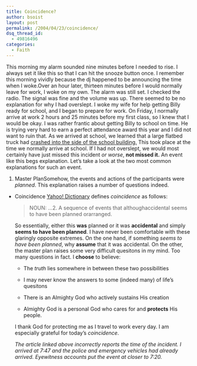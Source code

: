 ```yaml
---
title: Coincidence?
author: bsoist
layout: post
permalink: /2004/04/23/coincidence/
dsq_thread_id:
  - 49816496
categories:
  - Faith
---
```

This morning my alarm sounded nine minutes before I needed to rise. I always set it like this so that I can hit the snooze button once. I remember this morning vividly because the dj happened to be announcing the time when I woke.Over an hour later, thirteen minutes before I would normally leave for work, I woke on my own. The alarm was still set. I checked the radio. The signal was fine and the volume was up. There seemed to be no explanation for why I had overslept. I woke my wife for help getting Billy ready for school, and I began to prepare for work. On Friday, I normally arrive at work 2 hours and 25 minutes before my first class, so I knew that I would be okay. I was rather frantic about getting Billy to school on time. He is trying very hard to earn a perfect attendance award this year and I did not want to ruin that. As we arrived at school, we learned that a large flatbed truck had [crashed into the side of the school building.][1] This took place at the time we normally arrive at school. If I had not overslept, we would most certainly have just missed this incident *or worse*, **not missed it.** An event like this begs explanation. Let&#8217;s take a look at the two most common explanations for such an event.

  1. Master PlanSomehow, the events and actions of the participants were *planned*. This explanation raises a number of questions indeed.

  * Coincidence [Yahoo! Dictionary][2] defines *coincidence* as follows:
    > NOUN: &#8230;2. A sequence of events that althoughaccidental seems to have been planned orarranged.</p>
    
    So essentially, either this **was** planned or it was **accidental** and simply **seems to have been planned**. I have never been comfortable with these glaringly opposite extremes. On the one hand, if something *seems to have been planned*, why **assume** that it was accidental. On the other, the master plan raises some very difficult quesitons in my mind. Too many questions in fact. I **choose** to believe:
    
      * The *truth* lies somewhere in between these two possibilities
    
      * I may never know the answers to some (indeed many) of life&#8217;s quesitons
    
      * There is an Almighty God who actively sustains His creation
    
      * Almighty God is a personal God who cares for and **protects** His people.
    
    I thank God for protecting me as I travel to work every day. I am especially grateful for today&#8217;s *coincidence*. <i class="fa fa-smile-o"></i>
    
    <address>
      The article linked above incorrectly reports the time of the incident. I arrived at 7:47 and the police and emergency vehicles had already arrived. Eyewitness accounts put the event at closer to 7:20.
    </address>
    

 [1]: http://www.delawareonline.com/newsjournal/local/2004/04/24truckcrashesint.html
 [2]: http://education.yahoo.com/reference/dictionary/entries/58/c0465800.html
